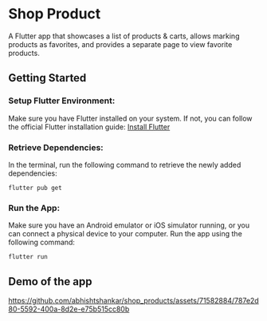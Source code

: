 # Shop Product

A Flutter app that showcases a list of products & carts, allows marking products as favorites, and provides a separate page to view favorite products.

## Getting Started


### Setup Flutter Environment:
Make sure you have Flutter installed on your system. If not, you can follow the official Flutter installation guide: [Install Flutter](https://flutter.dev/docs/get-started/install)

### Retrieve Dependencies:
In the terminal, run the following command to retrieve the newly added dependencies:
  ```
flutter pub get
```
### Run the App:
Make sure you have an Android emulator or iOS simulator running, or you can connect a physical device to your computer.
Run the app using the following command:
```
flutter run
```

## Demo of the app 


https://github.com/abhishtshankar/shop_products/assets/71582884/787e2d80-5592-400a-8d2e-e75b515cc80b


